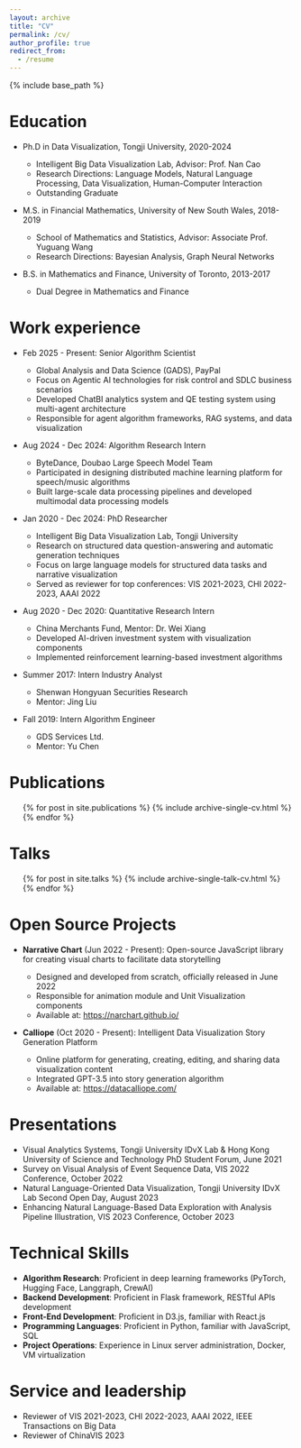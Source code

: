 ```yaml
---
layout: archive
title: "CV"
permalink: /cv/
author_profile: true
redirect_from:
  - /resume
---
```


{% include base_path %}

Education
======

* Ph.D in Data Visualization, Tongji University, 2020-2024
  * Intelligent Big Data Visualization Lab, Advisor: Prof. Nan Cao
  * Research Directions: Language Models, Natural Language Processing, Data Visualization, Human-Computer Interaction
  * Outstanding Graduate

* M.S. in Financial Mathematics, University of New South Wales, 2018-2019
  * School of Mathematics and Statistics, Advisor: Associate Prof. Yuguang Wang
  * Research Directions: Bayesian Analysis, Graph Neural Networks

* B.S. in Mathematics and Finance, University of Toronto, 2013-2017
  * Dual Degree in Mathematics and Finance

Work experience
======
* Feb 2025 - Present: Senior Algorithm Scientist
  * Global Analysis and Data Science (GADS), PayPal
  * Focus on Agentic AI technologies for risk control and SDLC business scenarios
  * Developed ChatBI analytics system and QE testing system using multi-agent architecture
  * Responsible for agent algorithm frameworks, RAG systems, and data visualization

* Aug 2024 - Dec 2024: Algorithm Research Intern
  * ByteDance, Doubao Large Speech Model Team
  * Participated in designing distributed machine learning platform for speech/music algorithms
  * Built large-scale data processing pipelines and developed multimodal data processing models

* Jan 2020 - Dec 2024: PhD Researcher
  * Intelligent Big Data Visualization Lab, Tongji University
  * Research on structured data question-answering and automatic generation techniques
  * Focus on large language models for structured data tasks and narrative visualization
  * Served as reviewer for top conferences: VIS 2021-2023, CHI 2022-2023, AAAI 2022

* Aug 2020 - Dec 2020: Quantitative Research Intern
  * China Merchants Fund, Mentor: Dr. Wei Xiang
  * Developed AI-driven investment system with visualization components
  * Implemented reinforcement learning-based investment algorithms

* Summer 2017: Intern Industry Analyst
  * Shenwan Hongyuan Securities Research
  * Mentor: Jing Liu

* Fall 2019: Intern Algorithm Engineer
  * GDS Services Ltd.
  * Mentor: Yu Chen


Publications
======
  <ul>{% for post in site.publications %}
    {% include archive-single-cv.html %}
  {% endfor %}</ul>
  
Talks
======
  <ul>{% for post in site.talks %}
    {% include archive-single-talk-cv.html %}
  {% endfor %}</ul>

Open Source Projects
======
* **Narrative Chart** (Jun 2022 - Present): Open-source JavaScript library for creating visual charts to facilitate data storytelling
  * Designed and developed from scratch, officially released in June 2022
  * Responsible for animation module and Unit Visualization components
  * Available at: https://narchart.github.io/

* **Calliope** (Oct 2020 - Present): Intelligent Data Visualization Story Generation Platform
  * Online platform for generating, creating, editing, and sharing data visualization content
  * Integrated GPT-3.5 into story generation algorithm
  * Available at: https://datacalliope.com/

Presentations
======
* Visual Analytics Systems, Tongji University IDvX Lab & Hong Kong University of Science and Technology PhD Student Forum, June 2021
* Survey on Visual Analysis of Event Sequence Data, VIS 2022 Conference, October 2022
* Natural Language-Oriented Data Visualization, Tongji University IDvX Lab Second Open Day, August 2023
* Enhancing Natural Language-Based Data Exploration with Analysis Pipeline Illustration, VIS 2023 Conference, October 2023
  
  
Technical Skills
======
* **Algorithm Research**: Proficient in deep learning frameworks (PyTorch, Hugging Face, Langgraph, CrewAI)
* **Backend Development**: Proficient in Flask framework, RESTful APIs development
* **Front-End Development**: Proficient in D3.js, familiar with React.js
* **Programming Languages**: Proficient in Python, familiar with JavaScript, SQL
* **Project Operations**: Experience in Linux server administration, Docker, VM virtualization

Service and leadership
======
* Reviewer of VIS 2021-2023, CHI 2022-2023, AAAI 2022, IEEE Transactions on Big Data
* Reviewer of ChinaVIS 2023
